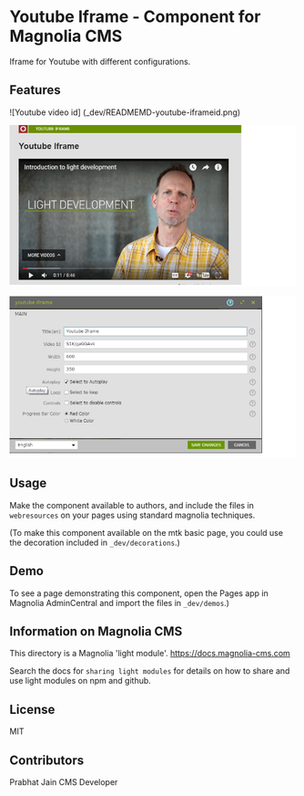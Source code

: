 # Youtube Iframe - Component for Magnolia CMS

Iframe for Youtube with different configurations.


## Features

![Youtube video id] (_dev/READMEMD-youtube-iframeid.png)

![Demo page with component](_dev/READMEMD-iframe.png)

![Component Dialog](_dev/READMEMD-iframedialog.png)

## Usage

Make the component available to authors, and include the files in `webresources` on your pages using standard magnolia techniques.

(To make this component available on the mtk basic page, you could use the decoration included in `_dev/decorations`.)

## Demo

To see a page demonstrating this component, open the Pages app in Magnolia AdminCentral and import the files in `_dev/demos`.)

## Information on Magnolia CMS

This directory is a Magnolia 'light module'.
https://docs.magnolia-cms.com

Search the docs for `sharing light modules` for details on how to share and use light modules on npm and github.

## License
MIT

## Contributors
Prabhat Jain
CMS Developer